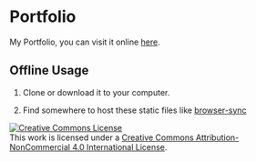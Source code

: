 # Portfolio
My Portfolio, you can visit it online [here](https://biblesyme.github.io/).

## Offline Usage

1. Clone or download it to your computer.

2. Find somewhere to host these static files
like [browser-sync](https://www.browsersync.io/)


<a rel="license" href="http://creativecommons.org/licenses/by-nc/4.0/"><img alt="Creative Commons License" style="border-width:0" src="https://i.creativecommons.org/l/by-nc/4.0/88x31.png" /></a><br />This work is licensed under a <a rel="license" href="http://creativecommons.org/licenses/by-nc/4.0/">Creative Commons Attribution-NonCommercial 4.0 International License</a>.
